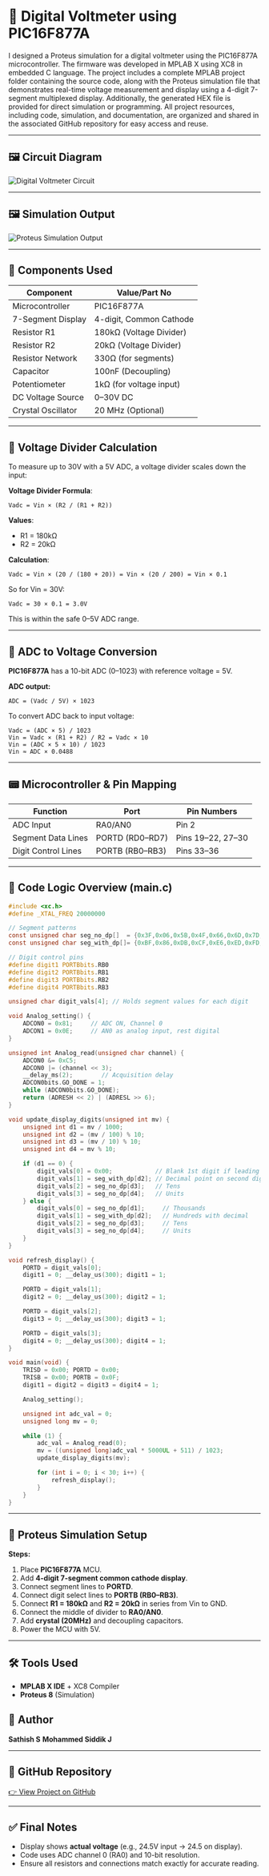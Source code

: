 
# 🔋 Digital Voltmeter using PIC16F877A

I designed a Proteus simulation for a digital voltmeter using the PIC16F877A microcontroller. The firmware was developed in MPLAB X using XC8 in embedded C language. The project includes a complete MPLAB project folder containing the source code, along with the Proteus simulation file that demonstrates real-time voltage measurement and display using a 4-digit 7-segment multiplexed display. Additionally, the generated HEX file is provided for direct simulation or programming. All project resources, including code, simulation, and documentation, are organized and shared in the associated GitHub repository for easy access and reuse.

---

## 🖼️ Circuit Diagram

![Digital Voltmeter Circuit](images/digital_voltmeter_circuit.png)

---

## 🖼️ Simulation Output

![Proteus Simulation Output](images/digital_voltmeter_simulation.jpeg)

---

## 🧰 Components Used

| Component               | Value/Part No           |
|------------------------|-------------------------|
| Microcontroller        | PIC16F877A              |
| 7-Segment Display      | 4-digit, Common Cathode |
| Resistor R1            | 180kΩ (Voltage Divider) |
| Resistor R2            | 20kΩ (Voltage Divider)  |
| Resistor Network       | 330Ω (for segments)     |
| Capacitor              | 100nF (Decoupling)      |
| Potentiometer          | 1kΩ (for voltage input) |
| DC Voltage Source      | 0–30V DC                |
| Crystal Oscillator     | 20 MHz (Optional)       |

---

## 📐 Voltage Divider Calculation

To measure up to 30V with a 5V ADC, a voltage divider scales down the input:

**Voltage Divider Formula**:
```
Vadc = Vin × (R2 / (R1 + R2))
```

**Values**:
- R1 = 180kΩ  
- R2 = 20kΩ

**Calculation**:
```
Vadc = Vin × (20 / (180 + 20)) = Vin × (20 / 200) = Vin × 0.1
```

So for Vin = 30V:
```
Vadc = 30 × 0.1 = 3.0V
```

This is within the safe 0–5V ADC range.

---

## 🔢 ADC to Voltage Conversion

**PIC16F877A** has a 10-bit ADC (0–1023) with reference voltage = 5V.

**ADC output:**
```
ADC = (Vadc / 5V) × 1023
```

To convert ADC back to input voltage:
```
Vadc = (ADC × 5) / 1023
Vin = Vadc × (R1 + R2) / R2 = Vadc × 10
Vin = (ADC × 5 × 10) / 1023
Vin ≈ ADC × 0.0488
```

---

## 📟 Microcontroller & Pin Mapping

| Function            | Port        | Pin Numbers           |
|---------------------|-------------|------------------------|
| ADC Input           | RA0/AN0     | Pin 2                  |
| Segment Data Lines  | PORTD (RD0–RD7) | Pins 19–22, 27–30   |
| Digit Control Lines | PORTB (RB0–RB3) | Pins 33–36         |

---

## 🧾 Code Logic Overview (main.c)

```c
#include <xc.h>
#define _XTAL_FREQ 20000000

// Segment patterns
const unsigned char seg_no_dp[]  = {0x3F,0x06,0x5B,0x4F,0x66,0x6D,0x7D,0x07,0x7F,0x6F};
const unsigned char seg_with_dp[]= {0xBF,0x86,0xDB,0xCF,0xE6,0xED,0xFD,0x87,0xFF,0xEF};

// Digit control pins
#define digit1 PORTBbits.RB0
#define digit2 PORTBbits.RB1
#define digit3 PORTBbits.RB2
#define digit4 PORTBbits.RB3

unsigned char digit_vals[4]; // Holds segment values for each digit

void Analog_setting() {
    ADCON0 = 0x81;     // ADC ON, Channel 0
    ADCON1 = 0x0E;     // AN0 as analog input, rest digital
}

unsigned int Analog_read(unsigned char channel) {
    ADCON0 &= 0xC5;
    ADCON0 |= (channel << 3);
    __delay_ms(2);        // Acquisition delay
    ADCON0bits.GO_DONE = 1;
    while (ADCON0bits.GO_DONE);
    return (ADRESH << 2) | (ADRESL >> 6);
}

void update_display_digits(unsigned int mv) {
    unsigned int d1 = mv / 1000;
    unsigned int d2 = (mv / 100) % 10;
    unsigned int d3 = (mv / 10) % 10;
    unsigned int d4 = mv % 10;

    if (d1 == 0) {
        digit_vals[0] = 0x00;            // Blank 1st digit if leading zero
        digit_vals[1] = seg_with_dp[d2]; // Decimal point on second digit
        digit_vals[2] = seg_no_dp[d3];   // Tens
        digit_vals[3] = seg_no_dp[d4];   // Units
    } else {
        digit_vals[0] = seg_no_dp[d1];     // Thousands
        digit_vals[1] = seg_with_dp[d2];   // Hundreds with decimal
        digit_vals[2] = seg_no_dp[d3];     // Tens
        digit_vals[3] = seg_no_dp[d4];     // Units
    }
}

void refresh_display() {
    PORTD = digit_vals[0];
    digit1 = 0; __delay_us(300); digit1 = 1;

    PORTD = digit_vals[1];
    digit2 = 0; __delay_us(300); digit2 = 1;

    PORTD = digit_vals[2];
    digit3 = 0; __delay_us(300); digit3 = 1;

    PORTD = digit_vals[3];
    digit4 = 0; __delay_us(300); digit4 = 1;
}

void main(void) {
    TRISD = 0x00; PORTD = 0x00;
    TRISB = 0x00; PORTB = 0x0F;
    digit1 = digit2 = digit3 = digit4 = 1;

    Analog_setting();

    unsigned int adc_val = 0;
    unsigned long mv = 0;

    while (1) {
        adc_val = Analog_read(0);
        mv = ((unsigned long)adc_val * 5000UL + 511) / 1023;
        update_display_digits(mv);

        for (int i = 0; i < 30; i++) {
            refresh_display();
        }
    }
}
```

---


## 🧪 Proteus Simulation Setup

**Steps:**
1. Place **PIC16F877A** MCU.
2. Add **4-digit 7-segment common cathode display**.
3. Connect segment lines to **PORTD**.
4. Connect digit select lines to **PORTB (RB0–RB3)**.
5. Connect **R1 = 180kΩ** and **R2 = 20kΩ** in series from Vin to GND.
6. Connect the middle of divider to **RA0/AN0**.
7. Add **crystal (20MHz)** and decoupling capacitors.
8. Power the MCU with 5V.

---

## 🛠 Tools Used

- **MPLAB X IDE** + XC8 Compiler
- **Proteus 8** (Simulation)



## 📌 Author

**Sathish S**  **Mohammed Siddik J**

---

## 📎 GitHub Repository

[👉 View Project on GitHub](https://github.com/Sathish0298/Digital_Voltmeter_Project)

---

## ✅ Final Notes

- Display shows **actual voltage** (e.g., 24.5V input → 24.5 on display).
- Code uses ADC channel 0 (RA0) and 10-bit resolution.
- Ensure all resistors and connections match exactly for accurate reading.
